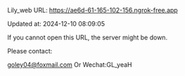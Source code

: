 Lily_web URL: https://ae6d-61-165-102-156.ngrok-free.app

Updated at: 2024-12-10 08:09:05

If you cannot open this URL, the server might be down.

Please contact: 

goley04@foxmail.com Or Wechat:GL_yeaH